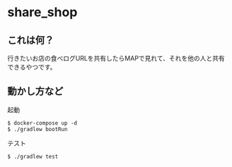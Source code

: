 # share_shop

## これは何？
行きたいお店の食べログURLを共有したらMAPで見れて、それを他の人と共有できるやつです。

## 動かし方など
起動
```
$ docker-compose up -d
$ ./gradlew bootRun
```

テスト
```
$ ./gradlew test
```
